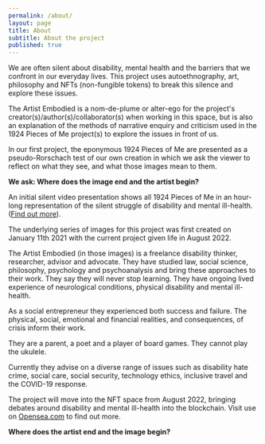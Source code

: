 ```yaml
---
permalink: /about/
layout: page
title: About
subtitle: About the project
published: true
---
```


We are often silent about disability, mental health and the barriers that we confront in our everyday lives. This project uses autoethnography, art, philosophy and NFTs (non-fungible tokens) to break this silence and explore these issues.

The Artist Embodied is a nom-de-plume or alter-ego for the project's creator(s)/author(s)/collaborator(s) when working in this space, but is also an explanation of the methods of narrative enquiry and criticism used in the 1924 Pieces of Me project(s) to explore the issues in front of us.

In our first project, the eponymous 1924 Pieces of Me are presented as a pseudo-Rorschach test of our own creation in which we ask the viewer to reflect on what they see, and what those images mean to them. 

**We ask: Where does the image end and the artist begin?**

An initial silent video presentation shows all 1924 Pieces of Me in an hour-long representation of the silent struggle of disability and mental ill-health. ([Find out more](https://www.youtube.com/watch?v=29SXAQJweOk "1924 Pieces of Me in Silence")).

The underlying series of images for this project was first created on January 11th 2021 with the current project given life in August 2022.

The Artist Embodied (in those images) is a freelance disability thinker, researcher, advisor and advocate. They have studied law, social science, philosophy, psychology and psychoanalysis and bring these approaches to their work. They say they will never stop learning. They have ongoing lived experience of neurological conditions, physical disability and mental ill-health.
 
As a social entrepreneur they experienced both success and failure. The physical, social, emotional and financial realities, and consequences, of crisis inform their work.
 
They are a parent, a poet and a player of board games. They cannot play the ukulele.
 
Currently they advise on a diverse range of issues such as disability hate crime, social care, social security, technology ethics, inclusive travel and the COVID-19 response.

The project will move into the NFT space from August 2022, bringing debates around disability and mental ill-health into the blockchain. Visit use on [Opensea.com](https://opensea.io/collection/1924piecesofme "1924 Pieces of Me NFT Collection") to find out more. 

**Where does the artist end and the image begin?**
